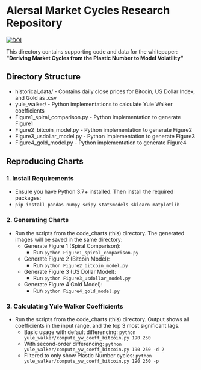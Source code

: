 # Alersal Market Cycles Research Repository
[![DOI](https://zenodo.org/badge/DOI/10.5281/zenodo.16730905.svg)](https://doi.org/10.5281/zenodo.16730905)

This directory contains supporting code and data for the whitepaper:  
**"Deriving Market Cycles from the Plastic Number to Model Volatility"**

## Directory Structure
- historical_data/             - Contains daily close prices for Bitcoin, US Dollar Index, and Gold as .csv
- yule_walker/                 - Python implementations to calculate Yule Walker coefficients
- Figure1_spiral_comparison.py - Python implementation to generate Figure1
- Figure2_bitcoin_model.py     - Python implementation to generate Figure2
- Figure3_usdollar_model.py    - Python implementation to generate Figure3
- Figure4_gold_model.py        - Python implementation to generate Figure4



## Reproducing Charts
### 1. Install Requirements
   - Ensure you have Python 3.7+ installed. Then install the required packages:
   - `pip install pandas numpy scipy statsmodels sklearn matplotlib`

### 2. Generating Charts 
- Run the scripts from the code_charts (this) directory. The generated images will be saved in the same directory:
   - Generate Figure 1 (Spiral Comparison):
      - Run `python Figure1_spiral_comparison.py`
   - Generate Figure 2 (Bitcoin Model):
      - Run `python Figure2_bitcoin_model.py`
   - Generate Figure 3 (US Dollar Model):
      - Run `python Figure3_usdollar_model.py`
   - Generate Figure 4 Gold Model):
      - Run `python Figure4_gold_model.py`
         
### 3. Calculating Yule Walker Coefficients
- Run the scripts from the code_charts (this) directory. Output shows all coefficients in the input range, and the top 3 most significant lags.
   - Basic usage with default differencing:  `python yule_walker/compute_yw_coeff_bitcoin.py 190 250`
   - With second-order differencing: `python yule_walker/compute_yw_coeff_bitcoin.py 190 250 -d 2`
   - Filtered to only show Plastic Number cycles: `python yule_walker/compute_yw_coeff_bitcoin.py 190 250 -p`
